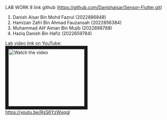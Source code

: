  LAB WORK 8 link github (https://github.com/Danishaisar/Sensor-Flutter.git)

1) Danish Aisar Bin Mohd Fazrul (2022886848)
2) Hamizan Zafri Bin Ahmad Fauzansah (2022856384)
3) Muhammad Alif Aiman Bin Mujib (2022898788)
4) Haziq Danish Bin Hafiz (2022659784)

Lab video link on YouTube:
<br>
<a href="http://www.youtube.com/watch?feature=player_embedded&v=RsS6YzWxpgI" target="_blank">
 <img src="http://img.youtube.com/vi/RsS6YzWxpgI/mqdefault.jpg" alt="Watch the video" width="240" height="180" border="10" />
</a>
<br>
https://youtu.be/RsS6YzWxpgI